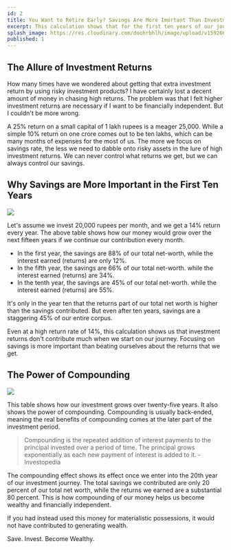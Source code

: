 ```yaml
---
id: 2
title: You Want to Retire Early? Savings Are More Imortant Than Investment Returns
excerpt: This calculation shows that for the first ten years of our journey, focusing on savings is more important than beating ourselves about getting high investment returns.
splash_image: https://res.cloudinary.com/doohrbhlh/image/upload/v1592662130/virajkhatavkar.com/2-you-want-to-retire-early-savings-are-more-important-than-investment-returns-2.png
published: 1
---
```



## The Allure of Investment Returns

How many times have we wondered about getting that extra investment return by using risky investment products? I have certainly lost a decent amount of money in chasing high returns. The problem was that I felt higher investment returns are necessary if I want to be financially independent. But I couldn't be more wrong. 

A 25% return on a small capital of 1 lakh rupees is a meager 25,000. While a simple 10% return on one crore comes out to be ten lakhs, which can be many months of expenses for the most of us. The more we focus on savings rate, the less we need to dabble onto risky assets in the lure of high investment returns. We can never control what returns we get, but we can always control our savings.

## Why Savings are More Important in the First Ten Years

![](https://res.cloudinary.com/doohrbhlh/image/upload/v1592659992/virajkhatavkar.com/2-you-want-to-retire-early-savings-are-more-important-than-investment-returns-1.png)

Let's assume we invest 20,000 rupees per month, and we get a 14% return every year. The above table shows how our money would grow over the next fifteen years if we continue our contribution every month. 
 
 - In the first year, the savings are 88% of our total net-worth, while the interest earned (returns) are only 12%. 
 - In the fifth year, the savings are 66% of our total net-worth. while the interest earned (returns) are 34%.
 - In the tenth year, the savings are 45% of our total net-worth. while the interest earned (returns) are 55%.

It's only in the year ten that the returns part of our total net worth is higher than the savings contributed. But even after ten years, savings are a staggering 45% of our entire corpus.

Even at a high return rate of 14%, this calculation shows us that investment returns don't contribute much when we start on our journey. Focusing on savings is more important than beating ourselves about the returns that we get.


## The Power of Compounding

![](https://res.cloudinary.com/doohrbhlh/image/upload/v1592662130/virajkhatavkar.com/2-you-want-to-retire-early-savings-are-more-important-than-investment-returns-2.png)

This table shows how our investment grows over twenty-five years. It also shows the power of compounding. Compounding is usually back-ended, meaning the real benefits of compounding comes at the later part of the investment period.

> Compounding is the repeated addition of interest payments to the principal invested over a period of time. The principal grows exponentially as each new payment of interest is added to it. - Investopedia

The compounding effect shows its effect once we enter into the 20th year of our investment journey. The total savings we contributed are only 20 percent of our total net worth, while the returns we earned are a substantial 80 percent. This is how compounding of our money helps us become wealthy and financially independent.

If you had instead used this money for materialistic possessions, it would not have contributed to generating wealth.

Save. Invest. Become Wealthy.